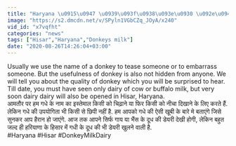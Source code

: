```yaml
---
title: "Haryana \u0915\u0947 \u0939\u093f\u0938\u093e\u0930 \u092e\u0947\u0902 \u0936\u0941\u0930\u0942 \u0939\u094b\u0928\u0947 \u091c\u093e \u0930\u0939\u0940 \u0939\u0948 \u0917\u0927\u0940 \u0915\u0947 \u0926\u0942\u0927 \u0915\u0940 \u0921\u0947\u092f\u0930\u0940, 7000 \u0930\u0941\u092a\u092f\u0947 \u0915\u093e 1 \u0932\u0940\u091f\u0930 \u0935\u0928\u0907\u0902\u0921\u093f\u092f\u093e \u0939\u093f\u0902\u0926\u0940"
image: "https://s2.dmcdn.net/v/SPyln1VGbCZq_JOyA/x240"
vid_id: "x7vqfht"
categories: "news"
tags: ["Hisar","Haryana","Donkeys milk"]
date: "2020-08-26T14:26:04+03:00"
---
```

Usually we use the name of a donkey to tease someone or to embarrass someone. But the usefulness of donkey is also not hidden from anyone. We will tell you about the quality of donkey which you will be surprised to hear. Till date, you must have seen only dairy of cow or buffalo milk, but very soon dairy dairy will also be opened in Hisar, Haryana.  <br>आमतौर पर हम गधे के नाम का इस्तेमाल किसी को चिढ़ाने या फिर किसी को नीचा दिखाने के लिए करते हैं. लेकिन गधे की उपयोगिता भी किसी से छिपी नहीं है. हम आपको गधे की ऐसी खूबी के बारे मे बताएंगे जिसे सुनकर आप हैरान हो जाएंगे. आज तक आपने सिर्फ गाय या भैंस के दूध की डेयरी देखी होगी, लेकिन बहुत जल्द ही हरियाणा के हिसार में गधी के दूध की भी डेयरी खुलने वाली है.  <br>#Haryana #Hisar #DonkeyMilkDairy
